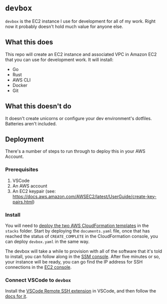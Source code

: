 # `devbox`

`devbox` is the EC2 instance I use for development for all of my work. Right now it probably doesn't hold much value for anyone else.

## What this does
This repo will create an EC2 instance and associated VPC in Amazon EC2 that you can use for development work. It will install:
- Go
- Rust
- AWS CLI
- Docker
- Git

## What this doesn't do
It doesn't create unicorns or configure your dev environment's dotfiles. Batteries aren't included.

## Deployment
There's a number of steps to run through to deploy this in your AWS Account.

### Prerequisites
1. VSCode
3. An AWS account
4. An EC2 keypair (see: https://docs.aws.amazon.com/AWSEC2/latest/UserGuide/create-key-pairs.html)

### Install

You will need to [deploy the two AWS CloudFormation templates](https://docs.aws.amazon.com/AWSCloudFormation/latest/UserGuide/cfn-console-create-stack.html) in the `stacks` folder. 
Start by deploying the `documents.yaml` file, once that has reached the status of `CREATE_COMPLETE` in the CloudFormation console, you can deploy `devbox.yaml` in the same way.

The devbox will take a while to provision with all of the software that it's told to install, you can follow along in the [SSM console](https://eu-west-1.console.aws.amazon.com/systems-manager/state-manager). After five minutes or so, your instance will be ready, you can go find the IP address for SSH connections in the [EC2 console](https://console.aws.amazon.com/ec2/home#Instances:instanceState=running;tag:Name=:devbox;v=3;$case=tags:true%5C,client:false;$regex=tags:false%5C,client:false).

### Connect VSCode to `devbox`

Install the [VSCode Remote SSH extension](https://marketplace.visualstudio.com/items?itemName=ms-vscode-remote.remote-ssh) in VSCode, and then follow the [docs for it](https://code.visualstudio.com/docs/remote/ssh).
